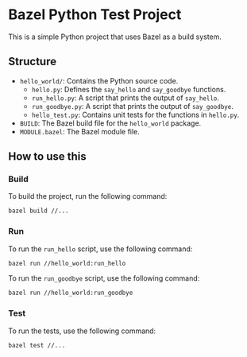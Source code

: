 # Bazel Python Test Project

This is a simple Python project that uses Bazel as a build system.

## Structure

- `hello_world/`: Contains the Python source code.
  - `hello.py`: Defines the `say_hello` and `say_goodbye` functions.
  - `run_hello.py`: A script that prints the output of `say_hello`.
  - `run_goodbye.py`: A script that prints the output of `say_goodbye`.
  - `hello_test.py`: Contains unit tests for the functions in `hello.py`.
- `BUILD`: The Bazel build file for the `hello_world` package.
- `MODULE.bazel`: The Bazel module file.

## How to use this

### Build

To build the project, run the following command:

```bash
bazel build //...
```

### Run

To run the `run_hello` script, use the following command:

```bash
bazel run //hello_world:run_hello
```

To run the `run_goodbye` script, use the following command:

```bash
bazel run //hello_world:run_goodbye
```

### Test

To run the tests, use the following command:

```bash
bazel test //...
```
